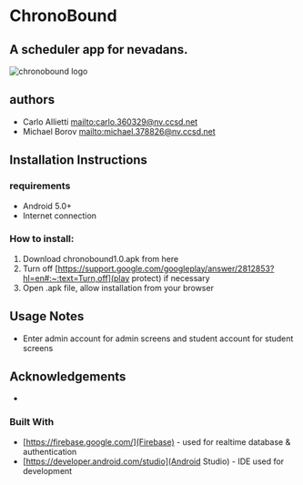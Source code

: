 # ChronoBound
## A scheduler app for nevadans.
![chronobound logo](https://cdn.discordapp.com/attachments/941850346156859492/967249732214866000/app_icon.jpg)
## authors
* Carlo Allietti [mailto:carlo.360329@nv.ccsd.net](carlo.360329@nv.ccsd.net)
* Michael Borov [mailto:michael.378826@nv.ccsd.net ](michael.378826@nv.ccsd.net)
## Installation Instructions
### requirements
* Android 5.0+
* Internet connection
### How to install:
1. Download chronobound1.0.apk from here
2. Turn off [https://support.google.com/googleplay/answer/2812853?hl=en#:~:text=Turn,off](play protect) if necessary
3. Open .apk file, allow installation from your browser
## Usage Notes
* Enter admin account for admin screens and student account for student screens
## Acknowledgements
* 
### Built With
* [https://firebase.google.com/](Firebase) - used for realtime database & authentication
* [https://developer.android.com/studio](Android Studio) - IDE used for development
